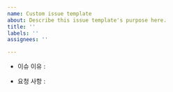 ```yaml
---
name: Custom issue template
about: Describe this issue template's purpose here.
title: ''
labels: ''
assignees: ''

---
```


- 이슈 이유 : 

- 요청 사항 :
